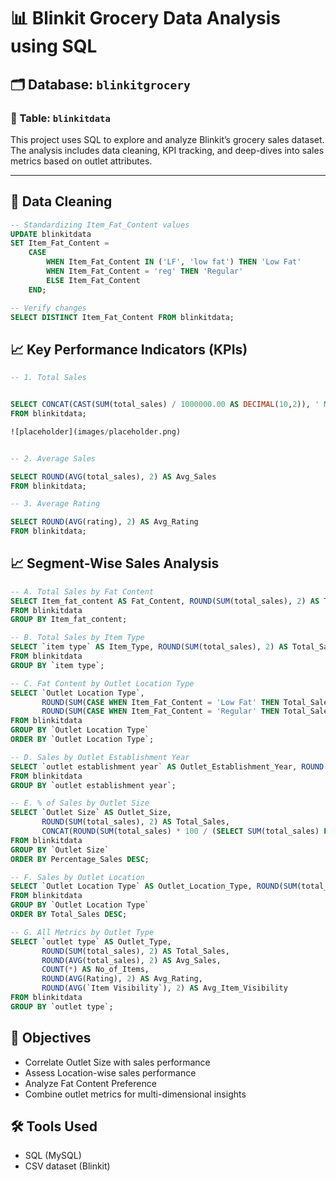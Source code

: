 # 📊 Blinkit Grocery Data Analysis using SQL

## 🗂️ Database: `blinkitgrocery`
### 📌 Table: `blinkitdata`

This project uses SQL to explore and analyze Blinkit’s grocery sales dataset. The analysis includes data cleaning, KPI tracking, and deep-dives into sales metrics based on outlet attributes.

---

## 🔧 Data Cleaning

```sql
-- Standardizing Item_Fat_Content values
UPDATE blinkitdata
SET Item_Fat_Content = 
    CASE 
        WHEN Item_Fat_Content IN ('LF', 'low fat') THEN 'Low Fat'
        WHEN Item_Fat_Content = 'reg' THEN 'Regular'
        ELSE Item_Fat_Content
    END;

-- Verify changes
SELECT DISTINCT Item_Fat_Content FROM blinkitdata;
```

## 📈 Key Performance Indicators (KPIs)

```sql
-- 1. Total Sales


SELECT CONCAT(CAST(SUM(total_sales) / 1000000.00 AS DECIMAL(10,2)), ' Million') AS Total_Sales 
FROM blinkitdata;

![placeholder](images/placeholder.png)


-- 2. Average Sales

SELECT ROUND(AVG(total_sales), 2) AS Avg_Sales 
FROM blinkitdata;

-- 3. Average Rating

SELECT ROUND(AVG(rating), 2) AS Avg_Rating 
FROM blinkitdata;
```


##  📈 Segment-Wise Sales Analysis

```sql 
-- A. Total Sales by Fat Content
SELECT Item_fat_content AS Fat_Content, ROUND(SUM(total_sales), 2) AS Total_Sales 
FROM blinkitdata 
GROUP BY Item_fat_content;

-- B. Total Sales by Item Type
SELECT `item type` AS Item_Type, ROUND(SUM(total_sales), 2) AS Total_Sales 
FROM blinkitdata 
GROUP BY `item type`;

-- C. Fat Content by Outlet Location Type
SELECT `Outlet Location Type`, 
       ROUND(SUM(CASE WHEN Item_Fat_Content = 'Low Fat' THEN Total_Sales ELSE 0 END), 2) AS Low_Fat,
       ROUND(SUM(CASE WHEN Item_Fat_Content = 'Regular' THEN Total_Sales ELSE 0 END), 2) AS Regular
FROM blinkitdata 
GROUP BY `Outlet Location Type` 
ORDER BY `Outlet Location Type`;

-- D. Sales by Outlet Establishment Year
SELECT `outlet establishment year` AS Outlet_Establishment_Year, ROUND(SUM(total_sales), 2) AS Total_Sales 
FROM blinkitdata 
GROUP BY `outlet establishment year`;

-- E. % of Sales by Outlet Size
SELECT `Outlet Size` AS Outlet_Size,
       ROUND(SUM(total_sales), 2) AS Total_Sales,
       CONCAT(ROUND(SUM(total_sales) * 100 / (SELECT SUM(total_sales) FROM blinkitdata), 2), '%') AS Percentage_Sales 
FROM blinkitdata 
GROUP BY `Outlet Size` 
ORDER BY Percentage_Sales DESC;

-- F. Sales by Outlet Location
SELECT `Outlet Location Type` AS Outlet_Location_Type, ROUND(SUM(total_sales), 2) AS Total_Sales 
FROM blinkitdata 
GROUP BY `Outlet Location Type` 
ORDER BY Total_Sales DESC;

-- G. All Metrics by Outlet Type
SELECT `outlet type` AS Outlet_Type,
       ROUND(SUM(total_sales), 2) AS Total_Sales,
       ROUND(AVG(total_sales), 2) AS Avg_Sales,
       COUNT(*) AS No_of_Items,
       ROUND(AVG(Rating), 2) AS Avg_Rating,
       ROUND(AVG(`Item Visibility`), 2) AS Avg_Item_Visibility 
FROM blinkitdata 
GROUP BY `outlet type`;
```
## 🎯 Objectives
- Correlate Outlet Size with sales performance
- Assess Location-wise sales performance
- Analyze Fat Content Preference
- Combine outlet metrics for multi-dimensional insights

## 🛠️ Tools Used
- SQL (MySQL)
- CSV dataset (Blinkit)

